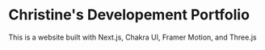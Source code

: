 # Christine's Developement Portfolio

This is a website built with Next.js, Chakra UI, Framer Motion, and Three.js
